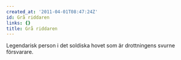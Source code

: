 ```yaml
---
created_at: '2011-04-01T08:47:24Z'
id: Grå riddaren
links: {}
title: Grå riddaren
---
```


Legendarisk person i det soldiska hovet som är drottningens svurne försvarare.
